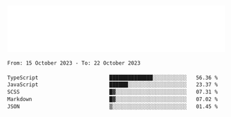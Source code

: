 [![](./hello.svg)](https://blog.yrobot.top?ref=github-yrobot)

<!--START_SECTION:waka-->

```txt
From: 15 October 2023 - To: 22 October 2023

TypeScript                       ██████████████░░░░░░░░░░░   56.36 %
JavaScript                       ██████░░░░░░░░░░░░░░░░░░░   23.37 %
SCSS                             █▓░░░░░░░░░░░░░░░░░░░░░░░   07.31 %
Markdown                         █▓░░░░░░░░░░░░░░░░░░░░░░░   07.02 %
JSON                             ▒░░░░░░░░░░░░░░░░░░░░░░░░   01.45 %
```

<!--END_SECTION:waka-->
